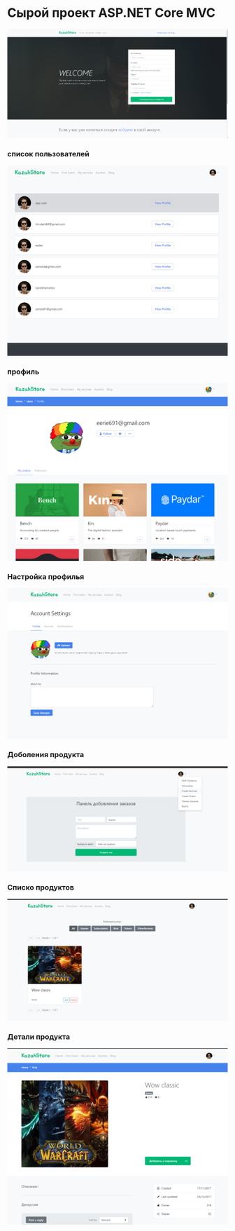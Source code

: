 # Сырой проект ASP.NET Core MVC
[![video](Image/Image-01.png)](https://youtu.be/wYtKgQM6gzI)

### список пользователей 
![](Image/image-02.png)

### профиль
![](Image/image-04.png)

### Настройка профилья 
![](Image/image-03.png)

### Доболения продукта
![](Image/image-05.png)

### Списко продуктов
![](Image/image-06.png)

### Детали продукта
![](Image/image-07.png)


